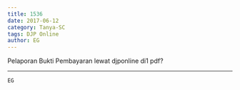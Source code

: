 ```yaml
---
title: 1536
date: 2017-06-12
category: Tanya-SC
tags: DJP Online
author: EG
---
```


Pelaporan Bukti Pembayaran lewat djponline di1 pdf?

---



`EG`
